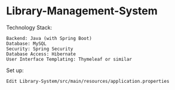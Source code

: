 # Library-Management-System

Technology Stack:

    Backend: Java (with Spring Boot)
    Database: MySQL
    Security: Spring Security
    Database Access: Hibernate
    User Interface Templating: Thymeleaf or similar

Set up:

    Edit Library-System/src/main/resources/application.properties
    

    